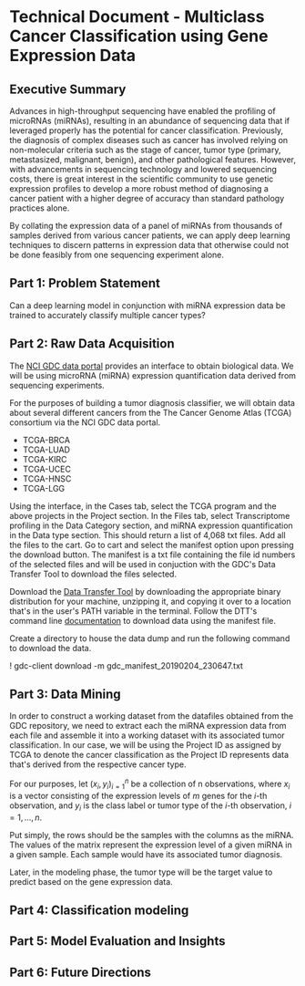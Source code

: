 # Technical Document - Multiclass Cancer Classification using Gene Expression Data

## Executive Summary

Advances in high-throughput sequencing have enabled the profiling of microRNAs (miRNAs), resulting in an abundance of sequencing data that if leveraged properly has the potential for cancer classification. Previously, the diagnosis of complex diseases such as cancer has involved relying on non-molecular criteria such as the stage of cancer, tumor type (primary, metastasized, malignant, benign), and other pathological features. However, with advancements in sequencing technology and lowered sequencing costs, there is great interest in the scientific community to use genetic expression profiles to develop a more robust method of diagnosing a cancer patient with a higher degree of accuracy than standard pathology practices alone. 

By collating the expression data of a panel of miRNAs from thousands of samples derived from various cancer patients, we can apply deep learning techniques to discern patterns in expression data that otherwise could not be done feasibly from one sequencing experiment alone. 

## Part 1: Problem Statement

Can a deep learning model in conjunction with miRNA expression data be trained to accurately classify multiple cancer types? 

## Part 2: Raw Data Acquisition

The [NCI GDC data portal](https://portal.gdc.cancer.gov/repository) provides an interface to obtain biological data. We will be using microRNA (miRNA) expression quantification data derived from sequencing experiments. 

For the purposes of building a tumor diagnosis classifier, we will obtain data about several different cancers from the The Cancer Genome Atlas (TCGA) consortium via the NCI GDC data portal. 

- TCGA-BRCA
- TCGA-LUAD
- TCGA-KIRC
- TCGA-UCEC
- TCGA-HNSC
- TCGA-LGG

Using the interface, in the Cases tab, select the TCGA program and the above projects in the Project section. In the Files tab, select Transcriptome profiling in the Data Category section, and miRNA expression quantification in the Data type section. This should return a list of 4,068 txt files. Add all the files to the cart. Go to cart and select the manifest option upon pressing the download button. The manifest is a txt file containing the file id numbers of the selected files and will be used in conjuction with the GDC's Data Transfer Tool to download the files selected. 

Download the [Data Transfer Tool](https://gdc.cancer.gov/access-data/gdc-data-transfer-tool) by downloading the appropriate binary distribution for your machine, unzipping it, and copying it over to a location that's in the user's PATH variable in the terminal. Follow the DTT's command line [documentation](https://docs.gdc.cancer.gov/Data_Transfer_Tool/Users_Guide/Data_Download_and_Upload/) to download data using the manifest file. 

Create a directory to house the data dump and run the following command to download the data.

! gdc-client download -m gdc_manifest_20190204_230647.txt

## Part 3: Data Mining

In order to construct a working dataset from the datafiles obtained from the GDC repository, we need to extract each the miRNA expression data from each file and assemble it into a working dataset with its associated tumor classification. In our case, we will be using the Project ID as assigned by TCGA to denote the cancer classification as the Project ID represents data that's derived from the respective cancer type. 

For our purposes, let $(x_{i}, y_{i})^{n}_{i = 1}$ be a collection of n observations, where $x_{i}$ is a vector consisting of the expression levels of $m$ genes for the $i$-th observation, and $y_{i}$ is the class label or tumor type of the $i$-th observation, $i = 1, ..., n$.

Put simply, the rows should be the samples with the columns as the miRNA. The values of the matrix represent the expression level of a given miRNA in a given sample. Each sample would have its associated tumor diagnosis.

Later, in the modeling phase, the tumor type will be the target value to predict based on the gene expression data.

## Part 4: Classification modeling



## Part 5: Model Evaluation and Insights





## Part 6: Future Directions


